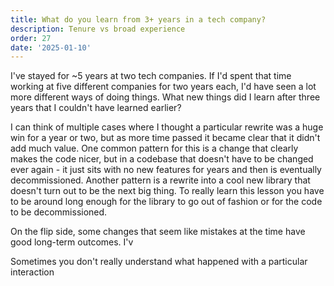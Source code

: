 ```yaml
---
title: What do you learn from 3+ years in a tech company?
description: Tenure vs broad experience
order: 27
date: '2025-01-10'
---
```


I've stayed for ~5 years at two tech companies. If I'd spent that time working at five different companies for two years each, I'd have seen a lot more different ways of doing things. What new things did I learn after three years that I couldn't have learned earlier?

I can think of multiple cases where I thought a particular rewrite was a huge win for a year or two, but as more time passed it became clear that it didn't add much value. One common pattern for this is a change that clearly makes the code nicer, but in a codebase that doesn't have to be changed ever again - it just sits with no new features for years and then is eventually decommissioned. Another pattern is a rewrite into a cool new library that doesn't turn out to be the next big thing. To really learn this lesson you have to be around long enough for the library to go out of fashion or for the code to be decommissioned.

On the flip side, some changes that seem like mistakes at the time have good long-term outcomes. I'v

Sometimes you don't really understand what happened with a particular interaction 
